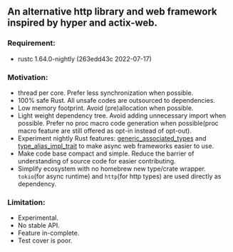 ## An alternative http library and web framework inspired by hyper and actix-web.

### Requirement:
- rustc 1.64.0-nightly (263edd43c 2022-07-17)

### Motivation:
- thread per core. Prefer less synchronization when possible.
- 100% safe Rust. All unsafe codes are outsourced to dependencies.
- Low memory footprint. Avoid (pre)allocation when possible. 
- Light weight dependency tree. Avoid adding unnecessary import when possible. Prefer no proc macro code generation when possible(proc macro feature are still offered as opt-in instead of opt-out).
- Experiment nightly Rust features: [generic_associated_types](https://github.com/rust-lang/rust/issues/44265) and [type_alias_impl_trait](https://github.com/rust-lang/rust/issues/63063) to make async web frameworks easier to use.
- Make code base compact and simple. Reduce the barrier of understanding of source code for easier contributing.
- Simplify ecosystem with no homebrew new type/crate wrapper. `tokio`(for async runtime) and `http`(for http types) are used directly as dependency.

### Limitation:
- Experimental.
- No stable API.
- Feature in-complete.
- Test cover is poor.
